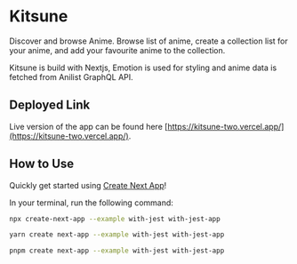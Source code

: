 # Kitsune

Discover and browse Anime. Browse list of anime, create a collection list for your anime, and add your favourite anime to the collection.

Kitsune is build with Nextjs, Emotion is used for styling and anime data is fetched from Anilist GraphQL API.

## Deployed Link

Live version of the app can be found here [https://kitsune-two.vercel.app/](https://kitsune-two.vercel.app/).

## How to Use

Quickly get started using [Create Next App](https://github.com/vercel/next.js/tree/canary/packages/create-next-app#readme)!

In your terminal, run the following command:

```bash
npx create-next-app --example with-jest with-jest-app
```

```bash
yarn create next-app --example with-jest with-jest-app
```

```bash
pnpm create next-app --example with-jest with-jest-app
```
